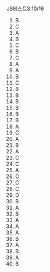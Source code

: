 JS테스트3 10/16

1. B
2. C
3. A
4. B
5. C
6. B
7. C
8. A
9. A
10. B
11. C
12. B
13. B
14. B
15. B
16. B
17. B
18. A
19. C
20. A
21. B
22. A
23. C
24. C
25. A
26. C
27. C
28. C
29. D
30. B
31. A
32. B
33. A
34. A
35. A
36. B
37. A
38. B
39. A
40. B


